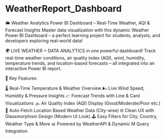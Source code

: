 # WeatherReport_Dashboard 

🌦️ Weather Analytics Power BI Dashboard – Real-Time Weather, AQI & Forecast Insights
Master data visualization with this dynamic Weather Power BI Dashboard – a perfect learning project for students, analysts, and developers exploring real-world data!

🌍 LIVE WEATHER + DATA ANALYTICS in one powerful dashboard!
Track real-time weather conditions, air quality index (AQI), wind, humidity, temperature trends, and location-based forecasts – all integrated into an interactive Power BI report.

🚀 Key Features:

🌡️ Real-Time Temperature & Weather Overview
🌬️ Live Wind Speed, Humidity & Pressure Insights
📈 Forecast Trends with Line & Card Visualizations
🌫️ Air Quality Index (AQI) Display (Good/Moderate/Poor etc.)
📍 Auto-Fetch Location Based Weather Data (City-wise)
🌐 Clean UX with Glassmorphism Design (Modern UI Look)
🕹️ Easy Filters for City, Country, Weather Type & More
📊 Powered by WeatherAPI & Dynamic M Query Integration
